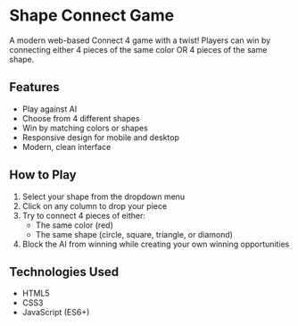 # Shape Connect Game

A modern web-based Connect 4 game with a twist! Players can win by connecting either 4 pieces of the same color OR 4 pieces of the same shape.

## Features
- Play against AI
- Choose from 4 different shapes
- Win by matching colors or shapes
- Responsive design for mobile and desktop
- Modern, clean interface

## How to Play
1. Select your shape from the dropdown menu
2. Click on any column to drop your piece
3. Try to connect 4 pieces of either:
   - The same color (red)
   - The same shape (circle, square, triangle, or diamond)
4. Block the AI from winning while creating your own winning opportunities

## Technologies Used
- HTML5
- CSS3
- JavaScript (ES6+) 